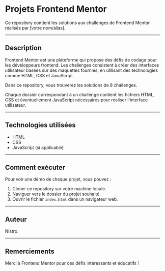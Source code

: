 # Projets Frontend Mentor

Ce repository contient les solutions aux challenges de Frontend Mentor réalisés par [votre nom/alias].

---

## Description

Frontend Mentor est une plateforme qui propose des défis de codage pour les développeurs frontend. Les challenges consistent à créer des interfaces utilisateur basées sur des maquettes fournies, en utilisant des technologies comme HTML, CSS et JavaScript.

Dans ce repository, vous trouverez les solutions de 8 challenges.

Chaque dossier correspondant à un challenge contient les fichiers HTML, CSS et éventuellement JavaScript nécessaires pour réaliser l'interface utilisateur.

---

## Technologies utilisées

- HTML
- CSS
- JavaScript (si applicable)

---

## Comment exécuter

Pour voir une démo de chaque projet, vous pouvez :

1. Cloner ce repository sur votre machine locale.
2. Naviguer vers le dossier du projet souhaité.
3. Ouvrir le fichier `index.html` dans un navigateur web.

---

## Auteur

Nistro.

---

## Remerciements

Merci à Frontend Mentor pour ces défis intéressants et éducatifs !

